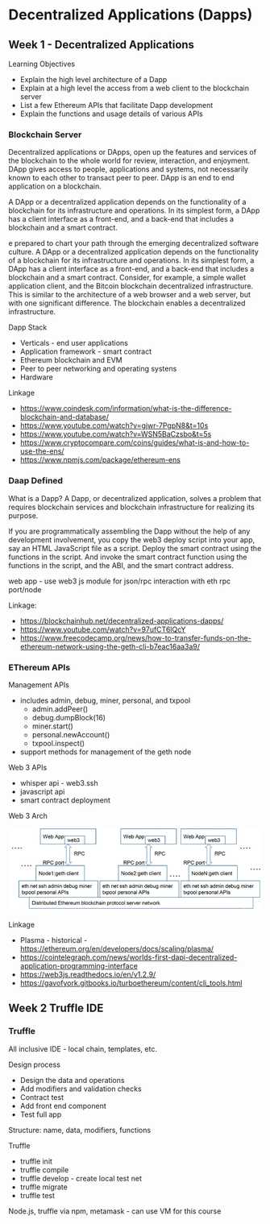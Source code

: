 # Decentralized Applications (Dapps)

## Week 1 - Decentralized Applications

Learning Objectives

* Explain the high level architecture of a Dapp
* Explain at a high level the access from a web client to the blockchain server
* List a few Ethereum APIs that facilitate Dapp development
* Explain the functions and usage details of various APIs

### Blockchain Server

Decentralized applications or DApps,
open up the features and services of the blockchain to the whole world for
review, interaction, and enjoyment. DApp gives access to people,
applications and systems, not necessarily known to each
other to transact peer to peer. DApp is an end to end
application on a blockchain.


A DApp or a decentralized application
depends on the functionality of a blockchain for
its infrastructure and operations. In its simplest form, a DApp has
a client interface as a front-end, and a back-end that includes a blockchain and
a smart contract.

e prepared to chart your path through the emerging
decentralized software culture. A DApp or a decentralized application
depends on the functionality of a blockchain for
its infrastructure and operations. In its simplest form, a DApp has
a client interface as a front-end, and a back-end that includes a blockchain and
a smart contract. Consider, for example,
a simple wallet application client, and the Bitcoin blockchain
decentralized infrastructure. This is similar to the architecture
of a web browser and a web server, but
with one significant difference. The blockchain enables
a decentralized infrastructure.

Dapp Stack

* Verticals - end user applications
* Application framework - smart contract
* Ethereum blockchain and EVM
* Peer to peer networking and operating systens
* Hardware

Linkage

* https://www.coindesk.com/information/what-is-the-difference-blockchain-and-database/
* https://www.youtube.com/watch?v=gjwr-7PgpN8&t=10s
* https://www.youtube.com/watch?v=WSN5BaCzsbo&t=5s
* https://www.cryptocompare.com/coins/guides/what-is-and-how-to-use-the-ens/
* https://www.npmjs.com/package/ethereum-ens


### Daap Defined

What is a Dapp? A Dapp, or decentralized application,
solves a problem that requires blockchain services and blockchain
infrastructure for realizing its purpose.

If you are programmatically assembling
the Dapp without the help of any development involvement, you copy
the web3 deploy script into your app, say an HTML JavaScript file as a script. Deploy the smart contract using
the functions in the script. And invoke the smart contract function
using the functions in the script, and the ABI, and
the smart contract address.

web app - use web3 js module for json/rpc interaction with eth rpc port/node

Linkage:

* https://blockchainhub.net/decentralized-applications-dapps/
* https://www.youtube.com/watch?v=97ufCT6lQcY
* https://www.freecodecamp.org/news/how-to-transfer-funds-on-the-ethereum-network-using-the-geth-cli-b7eac16aa3a9/

### EThereum APIs

Management APIs

* includes admin, debug, miner, personal, and txpool 
    * admin.addPeer()
    * debug.dumpBlock(16)
    * miner.start()
    * personal.newAccount()
    * txpool.inspect()
* support methods for management of the geth node

Web 3 APIs

* whisper api - web3.ssh
* javascript api
* smart contract deployment

Web 3 Arch

![](dapparch.png)

Linkage

* Plasma - historical - https://ethereum.org/en/developers/docs/scaling/plasma/
* https://cointelegraph.com/news/worlds-first-dapi-decentralized-application-programming-interface
* https://web3js.readthedocs.io/en/v1.2.9/
* https://gavofyork.gitbooks.io/turboethereum/content/cli_tools.html


## Week 2 Truffle IDE

### Truffle

All inclusive IDE - local chain, templates, etc.

Design process

* Design the data and operations
* Add modifiers and validation checks
* Contract test
* Add front end component
* Test full app

Structure: name, data, modifiers, functions

Truffle

* truffle init
* truffle compile
* truffle develop - create local test net
* truffle migrate
* truffle test

Node.js, truffle via npm, metamask - can use VM for this course



